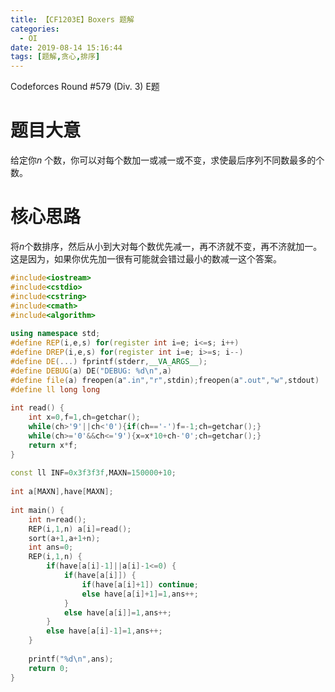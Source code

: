 ```yaml
---
title: 【CF1203E】Boxers 题解
categories:
  - OI
date: 2019-08-14 15:16:44
tags: [题解,贪心,排序]
---
```


Codeforces Round #579 (Div. 3)  E题

<!--more-->

# 题目大意

给定你$n$ 个数，你可以对每个数加一或减一或不变，求使最后序列不同数最多的个数。

# 核心思路

将$n$个数排序，然后从小到大对每个数优先减一，再不济就不变，再不济就加一。这是因为，如果你优先加一很有可能就会错过最小的数减一这个答案。

```cpp
#include<iostream>
#include<cstdio>
#include<cstring>
#include<cmath>
#include<algorithm>
 
using namespace std;
#define REP(i,e,s) for(register int i=e; i<=s; i++)
#define DREP(i,e,s) for(register int i=e; i>=s; i--)
#define DE(...) fprintf(stderr,__VA_ARGS__);
#define DEBUG(a) DE("DEBUG: %d\n",a)
#define file(a) freopen(a".in","r",stdin);freopen(a".out","w",stdout)
#define ll long long
 
int read() {
	int x=0,f=1,ch=getchar();
	while(ch>'9'||ch<'0'){if(ch=='-')f=-1;ch=getchar();}
	while(ch>='0'&&ch<='9'){x=x*10+ch-'0';ch=getchar();}
	return x*f;
}
 
const ll INF=0x3f3f3f,MAXN=150000+10;
 
int a[MAXN],have[MAXN];
 
int main() {
    int n=read();
    REP(i,1,n) a[i]=read();
    sort(a+1,a+1+n);
    int ans=0;
    REP(i,1,n) {
        if(have[a[i]-1]||a[i]-1<=0) {
            if(have[a[i]]) {
                if(have[a[i]+1]) continue;
                else have[a[i]+1]=1,ans++;
            }
            else have[a[i]]=1,ans++;
        }
        else have[a[i]-1]=1,ans++;
    }
 
    printf("%d\n",ans);
	return 0;
}
```

